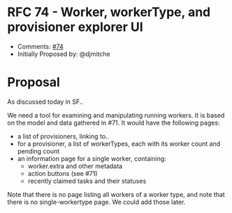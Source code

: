 # RFC 74 - Worker, workerType, and provisioner explorer UI
* Comments: [#74](https://api.github.com/repos/taskcluster/taskcluster-rfcs/issues/74)
* Initially Proposed by: @djmitche

# Proposal
As discussed today in SF..

We need a tool for examining and manipulating running workers.  It is based on the model and data gathered in #71.  It would have the following pages:

 * a list of provisioners, linking to..
 * for a provisioner, a list of workerTypes, each with its worker count and pending count
 * an information page for a single worker, containing:
   * worker.extra and other metadata
   * action buttons (see #71)
   * recently claimed tasks and their statuses

Note that there is no page listing all workers of a worker type, and note that there is no single-workertype page.  We could add those later.